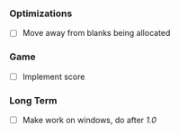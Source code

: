 ### Optimizations
- [ ] Move away from blanks being allocated

### Game
- [ ] Implement score

### Long Term
- [ ] Make work on windows, do after *1.0*